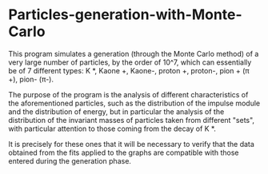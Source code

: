# Particles-generation-with-Monte-Carlo

<p>This program simulates a generation (through the Monte Carlo method) of a very large number of particles, by the order of 10^7, which can essentially be of 7 different types: K *, Kaone +, Kaone-, proton +, proton-, pion + (π +), pion- (π-).</p><p>The purpose of the program is the analysis of different characteristics of the aforementioned particles, such as the distribution of the impulse module and the distribution of energy, but in particular the analysis of the distribution of the invariant masses of particles taken from different "sets", with particular attention to those coming from the decay of K *.</p>  It is precisely for these ones that it will be necessary to verify that the data obtained from the fits applied to the graphs are compatible with those entered during the generation phase.
